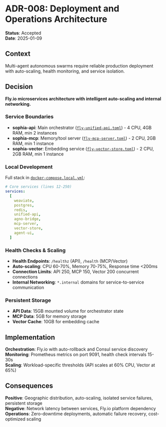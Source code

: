 # ADR-008: Deployment and Operations Architecture

**Status**: Accepted  
**Date**: 2025-01-09

## Context

Multi-agent autonomous swarms require reliable production deployment with auto-scaling, health monitoring, and service isolation.

## Decision

**Fly.io microservices architecture with intelligent auto-scaling and internal networking.**

### Service Boundaries

- **sophia-api**: Main orchestrator ([`fly-unified-api.toml`](../../../fly-unified-api.toml)) - 4 CPU, 4GB RAM, min 2 instances
- **sophia-mcp**: Memory/tool server ([`fly-mcp-server.toml`](../../../fly-mcp-server.toml)) - 2 CPU, 2GB RAM, min 1 instance
- **sophia-vector**: Embedding service ([`fly-vector-store.toml`](../../../fly-vector-store.toml)) - 2 CPU, 2GB RAM, min 1 instance

### Local Development

Full stack in [`docker-compose.local.yml`](../../../docker-compose.local.yml):

```yaml
# Core services (lines 12-250)
services:
  [
    weaviate,
    postgres,
    redis,
    unified-api,
    agno-bridge,
    mcp-server,
    vector-store,
    agent-ui,
  ]
```

### Health Checks & Scaling

- **Health Endpoints**: `/healthz` (API), `/health` (MCP/Vector)
- **Auto-scaling**: CPU 60-70%, Memory 70-75%, Response time <200ms
- **Connection Limits**: API 250, MCP 150, Vector 200 concurrent connections
- **Internal Networking**: `*.internal` domains for service-to-service communication

### Persistent Storage

- **API Data**: 15GB mounted volume for orchestrator state
- **MCP Data**: 5GB for memory storage
- **Vector Cache**: 10GB for embedding cache

## Implementation

**Orchestration**: Fly.io with auto-rollback and Consul service discovery  
**Monitoring**: Prometheus metrics on port 9091, health check intervals 15-30s  
**Scaling**: Workload-specific thresholds (API scales at 60% CPU, Vector at 65%)

## Consequences

**Positive**: Geographic distribution, auto-scaling, isolated service failures, persistent storage  
**Negative**: Network latency between services, Fly.io platform dependency  
**Operations**: Zero-downtime deployments, automatic failure recovery, cost-optimized scaling
